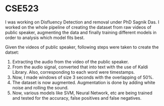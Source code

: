 # CSE523

I was working on Disfluency Detection and removal under PhD Sagnik Das. 
I worked on the whole pipeline of creating the dataset from raw videos of public speaker, augmenting the data and finally training different models in order to analysis which model fits best. 


Given the videos of public speaker, following steps were taken to create the datset:
1. Extracting the audio from the video of the public speaker.
2. From the audio signal, converted that into text with the use of Kaldi Library. Also, corresponding to each word were timestamps.
3. Now, I made windows of size 3 seconds with the overlapping of 50%. 
4. The dataset is now augmented. Augmentation is done by adding white noise and rolling the sound.
5. Now, various models like SVM, Neural Network, etc are being trained and tested for the accuracy, false positives and false negatives. 
